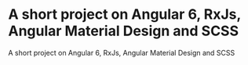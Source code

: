 # A short project on Angular 6, RxJs, Angular Material Design and SCSS

A short project on Angular 6, RxJs, Angular Material Design and SCSS
